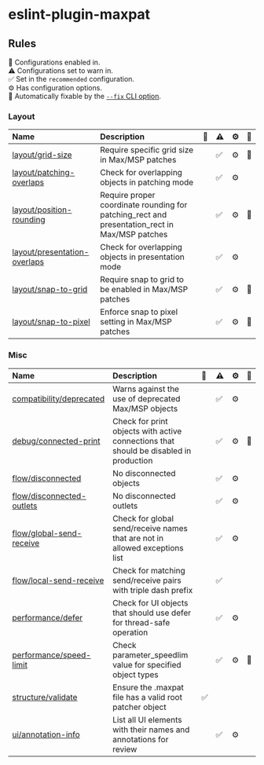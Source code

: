 # eslint-plugin-maxpat

## Rules

 <!-- begin auto-generated rules list -->

💼 Configurations enabled in.\
⚠️ Configurations set to warn in.\
✅ Set in the `recommended` configuration.\
⚙️ Has configuration options.\
🔧 Automatically fixable by the [`--fix` CLI option](https://eslint.org/docs/user-guide/command-line-interface#--fix).

### Layout

| Name                                                                       | Description                                                                                   | 💼 | ⚠️ | ⚙️ | 🔧 |
| :------------------------------------------------------------------------- | :-------------------------------------------------------------------------------------------- | :- | :- | :- | :- |
| [layout/grid-size](docs/rules/layout/grid-size.md)                         | Require specific grid size in Max/MSP patches                                                 |    | ✅  | ⚙️ | 🔧 |
| [layout/patching-overlaps](docs/rules/layout/patching-overlaps.md)         | Check for overlapping objects in patching mode                                                |    | ✅  | ⚙️ |    |
| [layout/position-rounding](docs/rules/layout/position-rounding.md)         | Require proper coordinate rounding for patching_rect and presentation_rect in Max/MSP patches |    | ✅  | ⚙️ | 🔧 |
| [layout/presentation-overlaps](docs/rules/layout/presentation-overlaps.md) | Check for overlapping objects in presentation mode                                            |    | ✅  | ⚙️ |    |
| [layout/snap-to-grid](docs/rules/layout/snap-to-grid.md)                   | Require snap to grid to be enabled in Max/MSP patches                                         |    | ✅  | ⚙️ | 🔧 |
| [layout/snap-to-pixel](docs/rules/layout/snap-to-pixel.md)                 | Enforce snap to pixel setting in Max/MSP patches                                              |    | ✅  | ⚙️ | 🔧 |

### Misc

| Name                                                                 | Description                                                                           | 💼 | ⚠️ | ⚙️ | 🔧 |
| :------------------------------------------------------------------- | :------------------------------------------------------------------------------------ | :- | :- | :- | :- |
| [compatibility/deprecated](docs/rules/compatibility/deprecated.md)   | Warns against the use of deprecated Max/MSP objects                                   |    | ✅  | ⚙️ |    |
| [debug/connected-print](docs/rules/debug/connected-print.md)         | Check for print objects with active connections that should be disabled in production |    | ✅  | ⚙️ | 🔧 |
| [flow/disconnected](docs/rules/flow/disconnected.md)                 | No disconnected objects                                                               |    | ✅  | ⚙️ |    |
| [flow/disconnected-outlets](docs/rules/flow/disconnected-outlets.md) | No disconnected outlets                                                               |    | ✅  | ⚙️ |    |
| [flow/global-send-receive](docs/rules/flow/global-send-receive.md)   | Check for global send/receive names that are not in allowed exceptions list           |    | ✅  | ⚙️ |    |
| [flow/local-send-receive](docs/rules/flow/local-send-receive.md)     | Check for matching send/receive pairs with triple dash prefix                         |    | ✅  |    |    |
| [performance/defer](docs/rules/performance/defer.md)                 | Check for UI objects that should use defer for thread-safe operation                  |    | ✅  | ⚙️ |    |
| [performance/speed-limit](docs/rules/performance/speed-limit.md)     | Check parameter_speedlim value for specified object types                             |    | ✅  | ⚙️ | 🔧 |
| [structure/validate](docs/rules/structure/validate.md)               | Ensure the .maxpat file has a valid root patcher object                               | ✅  |    |    |    |
| [ui/annotation-info](docs/rules/ui/annotation-info.md)               | List all UI elements with their names and annotations for review                      |    | ✅  | ⚙️ |    |

<!-- end auto-generated rules list -->
